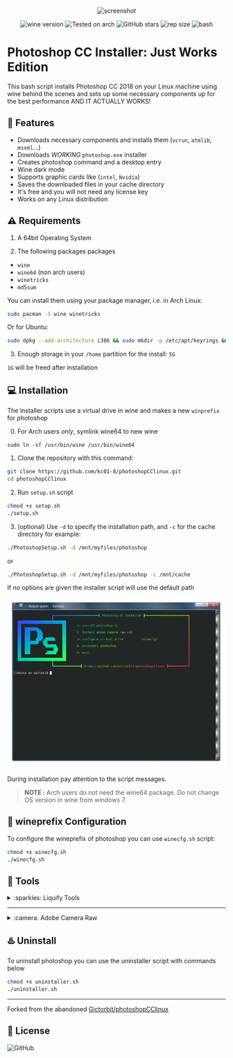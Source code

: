 
<div align="center" class="tip" markdown="1" style>

![screenshot](images/Screenshot.png)

![wine version](https://img.shields.io/badge/wine-%E2%96%B29.0-red) ![Tested on arch](https://img.shields.io/badge/Tested%20on-Arch-brightgreen) ![GitHub stars](https://img.shields.io/github/stars/kc01-8/photoshopCClinux) ![rep size](https://img.shields.io/github/repo-size/gictorbit/photoshopCClinux) ![bash](https://img.shields.io/badge/bash-5.0-yellowgreen)
</div>

# Photoshop CC Installer: Just Works Edition
This bash script installs Photoshop CC 2018 on your Linux machine using wine behind the scenes
and sets up some necessary components up for the best performance AND IT ACTUALLY WORKS!

## :rocket: Features
* Downloads necessary components and installs them (`vcrun`, `atmlib`, `msxml`...)
* Downloads *WORKING* `photoshop.exe` installer
* Creates photoshop command and a desktop entry
* Wine dark mode
* Supports graphic cards like (`intel`, `Nvidia`)
* Saves the downloaded files in your cache directory
* It's free and you will not need any license key
* Works on any Linux distribution

## :warning: Requirements
1. A 64bit Operating System

2. The following packages packages
* `wine`
* `wine64` (non arch users)
* `winetricks`
* `md5sum`


You can install them using your package manager, i.e. in Arch Linux:
```bash
sudo pacman -S wine winetricks
``` 
Or for Ubuntu:
```bash
sudo dpkg --add-architecture i386 && sudo mkdir -p /etc/apt/keyrings && sudo wget -O /etc/apt/keyrings/winehq-archive.key https://dl.winehq.org/wine-builds/winehq.key && sudo wget -NP /etc/apt/sources.list.d/ https://dl.winehq.org/wine-builds/ubuntu/dists/$(lsb_release -sc)/winehq-$(lsb_release -sc).sources && sudo apt update && sudo apt install -y --install-recommends winehq-stable winetricks
```


3. Enough storage in your `/home` partition for the install: `5G`

`1G` will be freed after installation 


## :computer: Installation

The installer scripts use a virtual drive in wine and makes a new `winprefix` for photoshop

0. For Arch users _only_, symlink wine64 to new wine

```
sudo ln -sf /usr/bin/wine /usr/bin/wine64
```



1. Clone the repository with this command:
```bash
git clone https://github.com/kc01-8/photoshopCClinux.git
cd photoshopCClinux
```

2. Run `setup.sh` script

```bash
chmod +x setup.sh
./setup.sh
```

3. (optional) Use `-d` to specify the installation path, and `-c` for the cache directory
for example:
```bash
./PhotoshopSetup.sh -d /mnt/myfiles/photoshop
```
or
```bash
./PhotoshopSetup.sh -d /mnt/myfiles/photoshop -c /mnt/cache
```
If no options are given the installer script will use the default path


<div align="center" class="tip" markdown="1" style>

![setup-screenshot](https://github.com/kc01-8/photoshopCClinux/blob/master/images/setup-screenshot.png?raw=true)
</div>

During installation pay attention to the script messages.


> **NOTE :** Arch users do not need the wine64 package. Do not change OS version in wine from windows 7.

## :wine_glass: wineprefix Configuration
To configure the wineprefix of photoshop you can use `winecfg.sh` script:
```bash
chmod +x winecfg.sh
./winecfg.sh
```
## :hammer: Tools

<details>
<summary>:sparkles: Liquify Tools</summary>
As you know photoshop has many useful tools like `Liquify Tools`.</br>

If you get some errors while working with these tools,
It may because of the graphics card.</br>

Photoshop uses the `GPU` to process these tools so before using these tools make sure that your graphics card `(Nvidia, AMD)` is configured correctly in your Linux machine.
</br>The other solution is you can configure photoshop to use your `CPU` for image processing. to do that, follow the steps below:

* Go to edit tab and open `preferences` or `[ctrl+K]`
* Then go to the `performance` tab
* In the graphics processor settings section, uncheck `Use graphics processor`

![](https://user-images.githubusercontent.com/34630603/80861998-117b7a80-8c87-11ea-8f56-079f43dfafd9.png)
</details>

---
<details>
<summary>:camera: Adobe Camera Raw</summary>

`camera raw` install:
```bash
chmod +x cameraRawInstaller.sh
./cameraRawInstaller.sh
```
Restart photoshop and open it from:
`Edit >>Preferences >> Camera Raw`

> **_NOTE1:_** The size of camera raw installation file is about 400M


> **_NOTE2:_** Camera raw performance depends on your graphic card driver and its configuration

</details>

## :hotsprings: Uninstall
To uninstall photoshop you can use the uninstaller script with commands below

```bash
chmod +x uninstaller.sh
./uninstaller.sh
```
---
Forked from the abandoned [Gictorbit/photoshopCClinux](https://github.com/Gictorbit/photoshopCClinux.git)

## :bookmark: License
![GitHub](https://img.shields.io/github/license/kc01-8/photoshopCClinux?style=for-the-badge)


